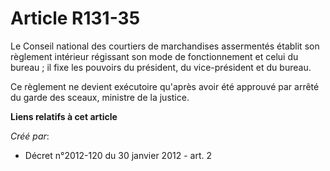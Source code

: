 # Article R131-35

Le Conseil national des courtiers de marchandises assermentés établit son règlement intérieur régissant son mode de
fonctionnement et celui du bureau ; il fixe les pouvoirs du président, du vice-président et du bureau. 

Ce règlement ne devient exécutoire qu'après avoir été approuvé par arrêté du garde des sceaux, ministre de la justice.

**Liens relatifs à cet article**

_Créé par_:

  - Décret n°2012-120 du 30 janvier 2012 - art. 2
